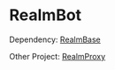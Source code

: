 # RealmBot

Dependency: [RealmBase](https://github.com/kingingo/RealmBase)

Other Project: [RealmProxy](https://github.com/kingingo/RealmProxy)
